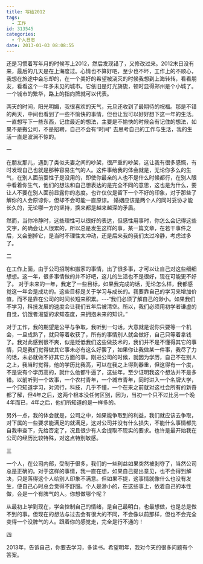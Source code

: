 ```yaml
---
title: 写给2012
tags:
  - 工作
id: 313545
categories:
  - 个人日志
date: 2013-01-03 08:08:55
---
```


还是习惯着写年月的时候写上2012，然后发现错了，又修改过来。2012末日没有来，最后的几天是在上海度过。心情也不算好吧，至少也不坏，工作上的不顺心，我想在旅途中会忘却的，在一个美好的希望被浇灭的时候我想到上海转转，看看朋友，看看这个一年多未见的城市。它依旧是灯光旖旎，顿时显得郑州是个小城了。一个城市的繁华，路上的指向牌就可以代表。

两天的时间，阳光明媚，我很喜欢的天气，元旦还收到了最期待的祝福。那是不错的两天，中间也看到了一些不愉快的事情，但也让我可以好好想下这一年的生活。一直想写下一些东西，记住最近的想法，主要是不愉快的时候会有记住的想法，如果不是搬公司，不是招聘，自己不会有“时间" 去思考自己的工作与生活，我的生活一直是波澜不惊的。

一

在朋友那儿，遇到了类似夫妻之间的吵架，很严重的吵架，这让我有很多感慨，有时发现自己也就是那种容易生气的人。这件事给我的体会就是，无论你多么的生气，在别人面前耍性子是没用的，即使你最亲的人也不是什么时候都行，在别人眼中看着你生气，他们的想法和自己想表达的是完全不同的意思，这也是为什么，要让人不要在别人面前显露你的态度。也许仅仅是留下一个不好的印象，对于那些了解你的人会原谅你，但却不会可能一直原谅。 婚姻应该是两个人的同时妥协才能长久的，无论哪一方的坚持，换来都是越来越深的矛盾。

然而，当你冷静时，这些理性可以很好的表达，但感性用事时，你怎么会记得这些文字，的确会让人很累的，所以总是发生这样的事，某一篇文章，在若干事件之后，又会删掉它，是当时不理性太冲动，还是后来我的我们太过冷静，考虑过多了。

二

在工作上面，由于公司招聘和搬家的事情，出了很多事，才可以让自己对这些细细想想。这一年，很多事情做的并不好吧，这儿的生活也不是很好，现在可能更不好了。  对于未来的一年，我定了一些目标，如果我完成的话，无论怎么样，我都感觉这一年会是成功的。这些目标是关于学习与成长的。我要靠自己的学习来增加价值，而不是靠在公司的时间长短来积累。---“我们必须了解自己的渺小。如果我们不学习，科技发展的速度会让我们五年后被清空。所以，我们必须用初学者谦虚的自觉，饥饿者渴望的求知态度，来拥抱未来的知识。”

对于工作，我的期望是公平与争取，我听到一句话，大意就是说你只要等一个机会，一旦成熟了，就只等着收获了，所有的事情别人就会做好，自己只等着拿钱了。我对此感到很不爽，似是贬低我们这些做技术的，我们并不是不懂得其它的事情，只是我们觉得做其它事未必有这么好罢了，如果你让我做某一件事，我尽了力的话，未必就做不好其它方面的事。刚进公司的时候，就因为学历，自己不在别人之上，我当时觉得，他的学历比我高，可以在我之上得到器重，但这得有一个度，不是说有个学历高的，就什么他都牛逼了，这些年，至少证明我这个想法并不是多错。以前听到一个故事，一个农村青年，一个城市青年，同时进入一个名牌大学，一个只知道学习，对流行，科技，几乎不懂，一个在来之前就对这社会所有的新奇都了解，但4年之后，这两个根本没任何区别，因为，当初一个只不过比另一个晚4年而已，4年之后，他们所知道的是一样多的。

另外一点，我的体会就是，公司之中，如果能争取到的利益，我们就应该去争取，对下属的一些要求能满足的就满足，这对公司并没有什么损失，不能什么事情都先自我审查下，先给否定了，况且很少有人会提取不现实的要求。也许是最开始我在公司的经历比较特殊，对这点特别敏感。

三

一个人，在公司内部，受制于很多，我们的一些利益如果突然被剥夺了，当然公司总是正确的。对于这样的事情，我一直在想，如果自己提出意见，也不会得到解决，只是落得这个人给别人印象不满意。但如果不提，这事情就像什么也没有发生，便自己心时总会觉得不舒服。个人是渺小的，在这些事上，依着自己的本性做，会是一个有脾气的人。你想做哪个呢？

从最初上学到现在，学会控制自己的情绪，是自己最明白，也最想做，也是总是做不到的事。但现在的想法与过去会有很大的不同，不会像以前那样，但也不会完全变得一个没脾气的人。跟着你的感觉走，完全是行不通的！

四

2013年，告诉自己，你要去学习，多读书。希望明年，我对今天的很多问题有个答案。